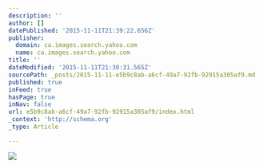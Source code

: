 ```yaml
---
description: ''
author: []
datePublished: '2015-11-11T21:39:22.656Z'
publisher:
  domain: ca.images.search.yahoo.com
  name: ca.images.search.yahoo.com
title: ''
dateModified: '2015-11-11T21:30:31.565Z'
sourcePath: _posts/2015-11-11-e5b9c8ab-a6cf-49a7-92fb-92915a305af9.md
published: true
inFeed: true
hasPage: true
inNav: false
url: e5b9c8ab-a6cf-49a7-92fb-92915a305af9/index.html
_context: 'http://schema.org'
_type: Article

---
```

![](http://vehiclefixer.com/wp-content/uploads/2011/10/VW_Beetle_Last-13-1024.jpg)